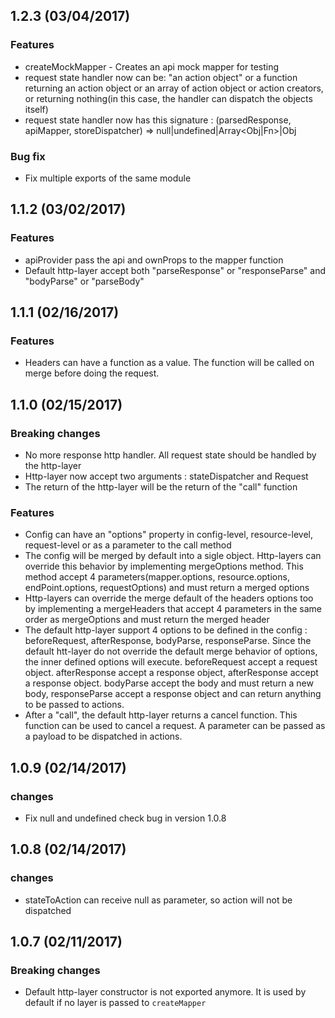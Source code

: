 ## 1.2.3 (03/04/2017)

### Features

* createMockMapper - Creates an api mock mapper for testing
* request state handler now can be: "an action object" or a function returning an action object or an array of action object or action creators, or returning nothing(in this case, the handler can dispatch the objects itself)
* request state handler now has this signature : (parsedResponse, apiMapper, storeDispatcher) => null|undefined|Array<Obj|Fn>|Obj

### Bug fix

* Fix multiple exports of the same module

## 1.1.2 (03/02/2017)

### Features

* apiProvider pass the api and ownProps to the mapper function
* Default http-layer accept both "parseResponse" or "responseParse" and "bodyParse" or "parseBody"

## 1.1.1 (02/16/2017)

### Features

* Headers can have a function as a value. The function will be called on merge before doing the request.

## 1.1.0 (02/15/2017)

### Breaking changes

* No more response http handler. All request state should be handled by the http-layer
* Http-layer now accept two arguments : stateDispatcher and Request
* The return of the http-layer will be the return of the "call" function

### Features

* Config can have an "options" property in config-level, resource-level, request-level or as a parameter to the call method
* The config will be merged by default into a sigle object. Http-layers can override this behavior by implementing mergeOptions method. This method accept 4 parameters(mapper.options, resource.options, endPoint.options, requestOptions) and must return a merged options
* Http-layers can override the merge default of the headers options too by implementing a mergeHeaders that accept 4 parameters in the same order as mergeOptions and must return the merged header
* The default http-layer support 4 options to be defined in the config : beforeRequest, afterResponse, bodyParse, responseParse. Since the default htt-layer do not override the default merge behavior of options, the inner defined options will execute. beforeRequest accept a request object. afterResponse accept a response object, afterResponse accept a response object. bodyParse accept the body and must return a new body, responseParse accept a response object and can return anything to be passed to actions.
* After a "call", the default http-layer returns a cancel function. This function can be used to cancel a request. A parameter can be passed as a payload to be dispatched in actions.

## 1.0.9 (02/14/2017)

### changes

* Fix null and undefined check bug in version 1.0.8


## 1.0.8 (02/14/2017)

### changes

* stateToAction can receive null as parameter, so action will not be dispatched

## 1.0.7 (02/11/2017)

### Breaking changes

* Default http-layer constructor is not exported anymore. It is used by default if no layer is passed to ``createMapper``
